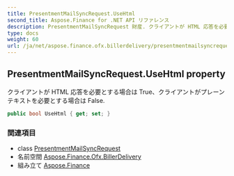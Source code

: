 ```yaml
---
title: PresentmentMailSyncRequest.UseHtml
second_title: Aspose.Finance for .NET API リファレンス
description: PresentmentMailSyncRequest 財産. クライアントが HTML 応答を必要とする場合は Trueクライアントがプレーン テキストを必要とする場合は False.
type: docs
weight: 60
url: /ja/net/aspose.finance.ofx.billerdelivery/presentmentmailsyncrequest/usehtml/
---
```

## PresentmentMailSyncRequest.UseHtml property

クライアントが HTML 応答を必要とする場合は True、クライアントがプレーン テキストを必要とする場合は False.

```csharp
public bool UseHtml { get; set; }
```

### 関連項目

* class [PresentmentMailSyncRequest](../)
* 名前空間 [Aspose.Finance.Ofx.BillerDelivery](../../presentmentmailsyncrequest/)
* 組み立て [Aspose.Finance](../../../)


